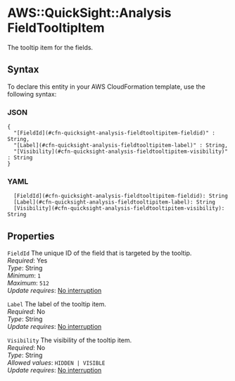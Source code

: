 # AWS::QuickSight::Analysis FieldTooltipItem<a name="aws-properties-quicksight-analysis-fieldtooltipitem"></a>

The tooltip item for the fields\.

## Syntax<a name="aws-properties-quicksight-analysis-fieldtooltipitem-syntax"></a>

To declare this entity in your AWS CloudFormation template, use the following syntax:

### JSON<a name="aws-properties-quicksight-analysis-fieldtooltipitem-syntax.json"></a>

```
{
  "[FieldId](#cfn-quicksight-analysis-fieldtooltipitem-fieldid)" : String,
  "[Label](#cfn-quicksight-analysis-fieldtooltipitem-label)" : String,
  "[Visibility](#cfn-quicksight-analysis-fieldtooltipitem-visibility)" : String
}
```

### YAML<a name="aws-properties-quicksight-analysis-fieldtooltipitem-syntax.yaml"></a>

```
  [FieldId](#cfn-quicksight-analysis-fieldtooltipitem-fieldid): String
  [Label](#cfn-quicksight-analysis-fieldtooltipitem-label): String
  [Visibility](#cfn-quicksight-analysis-fieldtooltipitem-visibility): String
```

## Properties<a name="aws-properties-quicksight-analysis-fieldtooltipitem-properties"></a>

`FieldId` <a name="cfn-quicksight-analysis-fieldtooltipitem-fieldid"></a>
The unique ID of the field that is targeted by the tooltip\.  
_Required_: Yes  
_Type_: String  
_Minimum_: `1`  
_Maximum_: `512`  
_Update requires_: [No interruption](https://docs.aws.amazon.com/AWSCloudFormation/latest/UserGuide/using-cfn-updating-stacks-update-behaviors.html#update-no-interrupt)

`Label` <a name="cfn-quicksight-analysis-fieldtooltipitem-label"></a>
The label of the tooltip item\.  
_Required_: No  
_Type_: String  
_Update requires_: [No interruption](https://docs.aws.amazon.com/AWSCloudFormation/latest/UserGuide/using-cfn-updating-stacks-update-behaviors.html#update-no-interrupt)

`Visibility` <a name="cfn-quicksight-analysis-fieldtooltipitem-visibility"></a>
The visibility of the tooltip item\.  
_Required_: No  
_Type_: String  
_Allowed values_: `HIDDEN | VISIBLE`  
_Update requires_: [No interruption](https://docs.aws.amazon.com/AWSCloudFormation/latest/UserGuide/using-cfn-updating-stacks-update-behaviors.html#update-no-interrupt)
